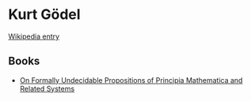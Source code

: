 # Kurt Gödel

[Wikipedia entry](https://en.wikipedia.org/wiki/Kurt_Gödel)

## Books

- [On Formally Undecidable Propositions of Principia Mathematica and Related Systems](On_Formally_Undecidable_Propositions_of_Principia_Mathematica_and_Related_Systems.md)
